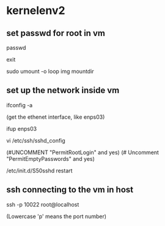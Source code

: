 # kernelenv2

## set passwd for root in vm
passwd

exit

sudo umount -o loop img mountdir

## set up the network inside vm
ifconfig -a

(get the ethenet interface, like enps03)

ifup enps03

vi /etc/ssh/sshd_config

(#UNCOMMENT "PermitRootLogin" and yes) (# Uncomment "PermitEmptyPasswords" and yes)

/etc/init.d/S50sshd restart

## ssh connecting to the vm in host
ssh -p 10022 root@localhost 

(Lowercase 'p' means the port number)


